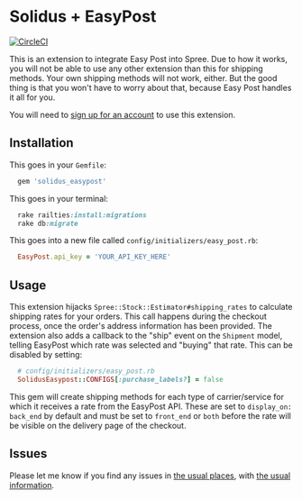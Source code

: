 # Solidus + EasyPost

[![CircleCI](https://circleci.com/gh/solidusio-contrib/solidus_easypost.svg?style=svg)](https://circleci.com/gh/solidusio-contrib/solidus_easypost)

This is an extension to integrate Easy Post into Spree. Due to how it works, you will not be able to use any other extension than this for shipping methods. Your own shipping methods will not work, either. But the good thing is that you won't have to worry about that, because Easy Post handles it all for you.

You will need to [sign up for an account](https://www.easypost.com/) to use this extension.

## Installation

This goes in your `Gemfile`:
```ruby
  gem 'solidus_easypost'
```

This goes in your terminal:
```ruby
  rake railties:install:migrations
  rake db:migrate
```

This goes into a new file called `config/initializers/easy_post.rb`:
```ruby
  EasyPost.api_key = 'YOUR_API_KEY_HERE'
```


## Usage

This extension hijacks `Spree::Stock::Estimator#shipping_rates` to calculate shipping rates for your orders. This call happens during the checkout process, once the order's address information has been provided.
The extension also adds a callback to the "ship" event on the `Shipment` model, telling EasyPost which rate was selected and "buying" that rate. This can be disabled by setting:

```ruby
  # config/initializers/easy_post.rb
  SolidusEasypost::CONFIGS[:purchase_labels?] = false
```

This gem will create shipping methods for each type of carrier/service for which it receives a rate from the EasyPost API. These are set to  `display_on: back_end` by default and must be set to `front_end`
or `both` before the rate will be visible on the delivery page of the checkout.

## Issues

Please let me know if you find any issues in [the usual places](https://github.com/solidusio-contrib/solidus_easypost/issues), with [the usual information](https://github.com/solidusio/solidus/blob/master/CONTRIBUTING.md).
